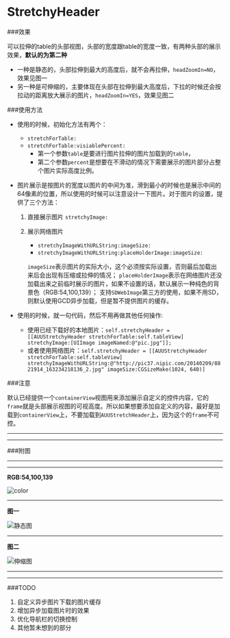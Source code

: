 # StretchyHeader



###效果

可以拉伸的table的头部视图，头部的宽度跟table的宽度一致，有两种头部的展示效果，**默认的为第二种**

- 一种是静态的，头部拉伸到最大的高度后，就不会再拉伸，`headZoomIn=NO`，效果见图一
- 另一种是可伸缩的，主要体现在头部在拉伸到最大高度后，下拉的时候还会按拉动的距离放大展示的图片，`headZoomIn=YES`，效果见图二

###使用方法

- 使用的时候，初始化方法有两个：
	- `stretchForTable:`
	- `stretchForTable:visiablePercent:`
		- 第一个参数`table`是要进行图片拉伸的图片加载到的`table`，
		- 第二个参数`percent`是想要在不滑动的情况下需要展示的图片部分占整个图片实际高度比例。

- 图片展示是按图片的宽度以图片的中间为准，滑到最小的时候也是展示中间的64像素的位置，所以使用的时候可以注意设计一下图片。对于图片的设置，提供了三个方法：
	1. 直接展示图片
		`stretchyImage:`
	1. 展示网络图片
		- `stretchyImageWithURLString:imageSize:`
		- `stretchyImageWithURLString:placeHolderImage:imageSize:`
		
		`imageSize`表示图片的实际大小，这个必须按实际设置，否则最后加载出来后会出现有压缩或拉伸的情况；
        `placeHolderImage`表示在网络图片还没加载出来之前临时展示的图片，如果不设置的话，默认展示一种纯色的背景色（RGB:54,100,139）；
        支持`SDWebImage`第三方的使用，如果不用SD，则默认使用GCD异步加载，但是暂不提供图片的缓存。
        
- 使用的时候，就一句代码，然后不用再做其他任何操作:
	- 使用已经下载好的本地图片：`self.stretchyHeader = [[AUUStretchyHeader stretchForTable:self.tableView] stretchyImage:[UIImage imageNamed:@"pic.jpg"]];`
	- 或者使用网络图片：`self.stretchyHeader = [[AUUStretchyHeader stretchForTable:self.tableView] stretchyImageWithURLString:@"http://pic37.nipic.com/20140209/8821914_163234218136_2.jpg" imageSize:CGSizeMake(1024, 640)]`

###注意

默认已经提供一个`containerView`视图用来添加展示自定义的控件内容，它的`frame`就是头部展示视图的可视高度。所以如果想要添加自定义的内容，最好是加载到`containerView`上，不要加载到`AUUStretchHeader`上，因为这个的`frame`不可控。


----

----


###附图

----

----

**RGB:54,100,139**

![color](http://ww3.sinaimg.cn/large/8acb15f3jw1ezyvsrz6tuj201o00g08b.jpg)

------

**图一**


![静态图](stretch-static.gif)

----

**图二**


![伸缩图](stretch-scale.gif)


-----

-----


###TODO

1. 自定义异步图片下载的图片缓存
2. 增加异步加载图片时的效果
3. 优化导航栏的切换控制
4. 其他暂未想到的部分